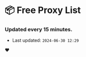 # :package: Free Proxy List
### Updated every 15 minutes.

- Last updated: `2024-06-30 12:29`

:heart:
